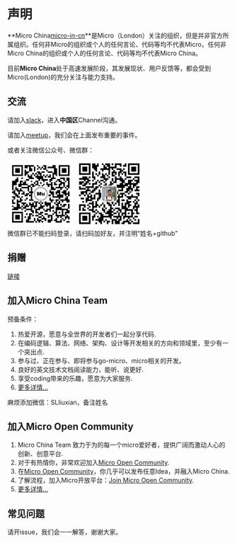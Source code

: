 # 声明

**Micro China[micro-in-cn](https://github.com/micro-in-cn)**是Micro（London）关注的组织，但是并非官方所属组织。任何非Micro的组织或个人的任何言论、代码等均不代表Micro，任何非Micro China的组织或个人的任何言论、代码等均不代表Micro China。

目前**Micro China**处于高速发展阶段，其发展现状、用户反馈等，都会受到Micro(London)的充分关注与能力支持。

## 交流

请加入[slack](http://slack.micro.mu/)，进入**中国区**Channel沟通。

请加入[meetup](https://www.meetup.com/Micro-Services-Network/)，我们会在上面发布重要的事件。

或者关注微信公众号、微信群：
<div style="float:left">
<img src="donation/wx_qrcode.jpg" width="30%">
<img src="donation/wx_group_v1.png" width="30%"> 
</div>

微信群已不能扫码登录，请扫码加好友，并注明“姓名+github”

## 捐赠

[链接](./donation/README.md)

## 加入Micro China Team

预备条件：

1. 热爱开源，愿意与全世界的开发者们一起分享代码.
2. 在编码逻辑、算法、网络、架构、设计等开发相关的方向和领域里，至少有一个突出点.
3. 参与过、正在参与、即将参与go-micro、micro相关的开发。
4. 良好的英文技术文档阅读能力，能听、说更好.
5. 享受coding带来的乐趣，愿意为大家服务.
6. [更多详情...](./we-need-you.md)

麻烦添加微信：SLliuxian，备注姓名

## 加入Micro Open Community

1. Micro China Team 致力于为的每一个micro爱好者，提供广阔而激动人心的创新、创意平台.
2. 对于有热情你，非常欢迎加入[Micro Open Community](https://github.com/micro-community).
3. 在[Micro Open Community](https://github.com/micro-community)，你几乎可以发布任意Idea，并融入Micro China.
4. 了解流程，加入Micro开放平台：[Join Micro Open Community](https://github.com/micro-community/how-to-join).
5. [更多详情...](./we-need-you.md)

## 常见问题

请开issue，我们会一一解答，谢谢大家。
